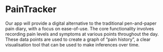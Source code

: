 # PainTracker

Our app will provide a digital alternative to the traditional pen-and-paper pain diary, with a focus
on ease-of-use. The core functionality involves recording pain levels and symptoms at various
points throughout the day. These data points are used to create a graph of “pain history”, a clear
visualisation tool that can be used to make inferences over time.
